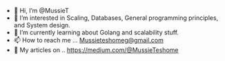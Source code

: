 - 👋 Hi, I’m @MussieT
- 👀 I’m interested in Scaling, Databases, General programming principles, and System design.
- 🌱 I’m currently learning about Golang and scalability stuff.
- 📫 How to reach me ... Mussieteshomeg@gmail.com
- 📝 My articles on .. https://medium.com/@MussieTeshome
<!---
MussieT/MussieT is a ✨ special ✨ repository because its `README.md` (this file) appears on your GitHub profile.
You can click the Preview link to take a look at your changes.
--->
